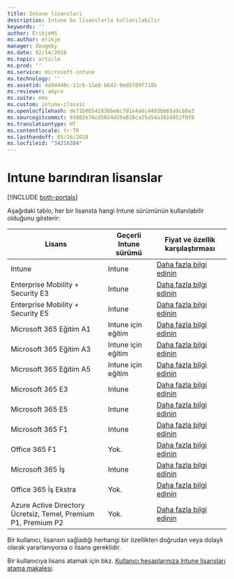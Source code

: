 ```yaml
---
title: Intune lisansları
description: Intune bu lisanslarla kullanılabilir
keywords: ''
author: ErikjeMS
ms.author: erikje
manager: dougeby
ms.date: 02/14/2018
ms.topic: article
ms.prod: ''
ms.service: microsoft-intune
ms.technology: ''
ms.assetid: 4a94440c-11cb-11e8-b642-0ed5f89f718b
ms.reviewer: amyro
ms.suite: ems
ms.custom: intune-classic
ms.openlocfilehash: de71b0b542836be6c7d1e4a0c4483bb65a9cb9a3
ms.sourcegitcommit: 91802e78cd5014d20a828ca25a54a381d452f0f8
ms.translationtype: HT
ms.contentlocale: tr-TR
ms.lasthandoff: 05/16/2018
ms.locfileid: "34216284"
---
```

# <a name="licenses-that-include-intune"></a>Intune barındıran lisanslar

[!INCLUDE [both-portals](./includes/note-for-both-portals.md)]

Aşağıdaki tablo, her bir lisansta hangi Intune sürümünün kullanılabilir olduğunu gösterir:

| Lisans | Geçerli Intune sürümü | Fiyat ve özellik karşılaştırması |
|-----------------------------------------------------------------------|-------------------------------------------------------------|---|
| Intune | Intune | [Daha fazla bilgi edinin](https://www.microsoft.com/en-us/cloud-platform/microsoft-intune-pricing) |
| Enterprise Mobility + Security E3 | Intune | [Daha fazla bilgi edinin](https://www.microsoft.com/en-us/cloud-platform/microsoft-intune-pricing) |
| Enterprise Mobility + Security E5 | Intune | [Daha fazla bilgi edinin](https://www.microsoft.com/en-us/cloud-platform/microsoft-intune-pricing) |
| Microsoft 365 Eğitim A1 | Intune için eğitim | [Daha fazla bilgi edinin](https://www.microsoft.com/en-us/education/buy-license/microsoft365/default.aspx#) |
| Microsoft 365 Eğitim A3 | Intune için eğitim | [Daha fazla bilgi edinin](https://www.microsoft.com/en-us/education/buy-license/microsoft365/default.aspx#) |
| Microsoft 365 Eğitim A5 | Intune için eğitim | [Daha fazla bilgi edinin](https://www.microsoft.com/en-us/education/buy-license/microsoft365/default.aspx#) |
| Microsoft 365 E3 | Intune | [Daha fazla bilgi edinin](https://www.microsoft.com/en-US/microsoft-365/enterprise) |
| Microsoft 365 E5 | Intune | [Daha fazla bilgi edinin](https://www.microsoft.com/en-US/microsoft-365/enterprise) |
| Microsoft 365 F1 | Intune | [Daha fazla bilgi edinin](https://www.microsoft.com/en-us/microsoft-365/enterprise/firstline) |
| Office 365 F1 | Yok. | [Daha fazla bilgi edinin](https://www.microsoft.com/en-us/microsoft-365/enterprise/firstline) |
| Microsoft 365 İş | Intune | [Daha fazla bilgi edinin](https://www.microsoft.com/en-us/microsoft-365/business) |
| Office 365 İş Ekstra | Yok. | [Daha fazla bilgi edinin](https://www.microsoft.com/en-us/microsoft-365/business) |
| Azure Active Directory Ücretsiz, Temel, Premium P1, Premium P2 | Yok. | [Daha fazla bilgi edinin](https://azure.microsoft.com/en-us/pricing/details/active-directory/) |

Bir kullanıcı, lisansın sağladığı herhangi bir özellikten doğrudan veya dolaylı olarak yararlanıyorsa o lisans gereklidir.

Bir kullanıcıya lisans atamak için bkz. [Kullanıcı hesaplarınıza Intune lisansları atama makalesi](licenses-assign.md).

